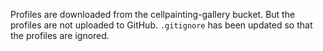 Profiles are downloaded from the cellpainting-gallery bucket. But the profiles are not uploaded to GitHub. `.gitignore` has been updated so that the profiles are ignored. 
